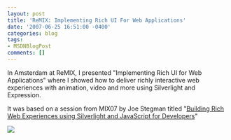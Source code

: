 ```yaml
---
layout: post
title: 'ReMIX: Implementing Rich UI For Web Applications'
date: '2007-06-25 16:51:00 -0400'
categories: blog
tags:
- MSDNBlogPost
comments: []
---
```


In Amsterdam at ReMIX, I presented "Implementing Rich UI for Web Applications" where I showed how to deliver richly interactive web experiences with animation, video and more using Silverlight and Expression.

It was based on a session from MIX07 by Joe Stegman titled "[Building Rich Web Experiences using Silverlight and JavaScript for Developers](http://sessions.visitmix.com/default.asp?event=1011&amp;session=2012&amp;pid=DEV11&amp;disc=&amp;id=1520&amp;year=2007&amp;search=DEV11)"

![](http://blogs.msdn.com/aggbug.aspx?PostID=3527973)